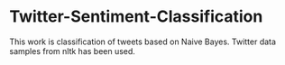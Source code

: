 # Twitter-Sentiment-Classification

This work is classification of tweets based on Naive Bayes. Twitter data samples from nltk has been used.
